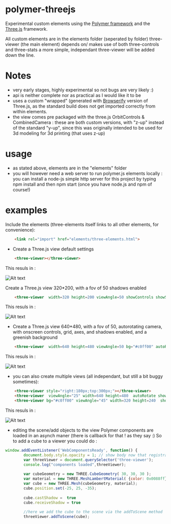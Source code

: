 polymer-threejs
===============

Experimental custom elements using the  [Polymer framework](http://www.polymer-project.org/ "Polymer framework") and the [Three.js](http://threejs.org/ "Three.js") framework.

All custom elements are in the elements folder (seperated by folder)
three-viewer (the main element) depends on/ makes use of both three-controls and three-stats
a more simple, independant three-viewer will be added down the line.

Notes
=====
- very early stages, highly experimental so not bugs are very likely :)
- api is neither complete nor as practical as I would like it to be 
- uses a custom "wrapped" (generated with [Browserify](http://browserify.org/ "Browserify") version of Three.js, as the standard build does not get imported correctly from within elements.
- the view comes pre packaged with the three.js OrbitControls & CombinedCamera : these are both custom versions, with "z-up" instead of
the standard "y-up", since this was originally intended to be used for 3d modeling for 3d printing (that uses z-up)

usage
=====
- as stated above, elements are in the "elements" folder
- you will however need a web server to run polymer.js elements locally : you can install a node-js simple http server for this project
by typing npm install and then npm start (once you have node.js and npm of course!)


examples
========




Include the elements (three-elements itself links to all other elements, for convenience): 


```html
    <link rel="import" href="elements/three-elements.html">
```

- Create a Three.js view default settings 
   

```html  
    <three-viewer></three-viewer>
```

This resuls in :

![Alt text](https://github.com/Dubby0610/polymer-threejs/raw/master/polymer-three.js-ex0.png)

Create a Three.js view 320*200, with a fov of 50 shadows enabled
   

```html  
    <three-viewer  width=320 height=200 viewAngle=50 showControls showShadows ></three-viewer>
```

This resuls in :

![Alt text](https://github.com/Dubby0610/polymer-threejs/raw/master/polymer-three.js-ex1.png)


- Create a Three.js view 640*480, with a fov of 50, autorotating camera, with onscreen controls, grid, axes, and shadows enabled,
and a greenish background

```html
    <three-viewer  width=640 height=480 viewAngle=50 bg="#c0ff00" autoRotate showControls showShadows showGrid showAxes></three-viewer>
```

This resuls in :

![Alt text](https://github.com/Dubby0610/polymer-threejs/raw/master/polymer-three.js-ex2.png)
 

- you can also create multiple views (all independant, but still  a bit buggy sometimes):

```html
    <three-viewer style="right:180px;top:300px;"></three-viewer>
    <three-viewer  viewAngle="25" width=640 height=480  autoRotate showControls showShadows id="viewer1"></three-viewer>
    <three-viewer bg="#c0ff00" viewAngle="45" width=320 height=240  showControls showShadows=false style="left:680px;top:500px;border: 1px solid blue;"></three-viewer>
```


This resuls in :

![Alt text](https://github.com/Dubby0610/polymer-threejs/raw/master/polymer-three.js-ex3.png)


- editing the scene/add objects to the view 
Polymer components are loaded in an asynch maner (there is callback for that ! as they say :)
So to add a cube to a viewer you could do :

```javascript
window.addEventListener('WebComponentsReady', function() {
	    document.body.style.opacity = 1; // show body now that registration is done.
	    var threeViewer = document.querySelector('three-viewer');
	    console.log("components loaded",threeViewer);
	      
		var cubeGeometry = new THREE.CubeGeometry( 30, 30, 30 ); 
		var material = new THREE.MeshLambertMaterial( {color: 0x0088ff} ); 
		var cube = new THREE.Mesh(cubeGeometry, material);
		cube.position.set(-25, 25, -35); 
			
		cube.castShadow =  true
	    cube.receiveShadow = true
	    
	    //here we add the cube to the scene via the addToScene method
		threeViewer.addToScene(cube);
```
